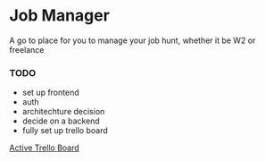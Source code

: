 # Job Manager

A go to place for you to manage your job hunt, whether it be W2 or freelance

### TODO

- set up frontend
- auth
- architechture decision
- decide on a backend
- fully set up trello board

[Active Trello Board](https://trello.com/b/lI2k1QKD/job-manager)
